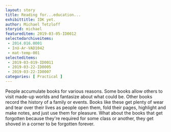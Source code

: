 ```yaml
---
layout: story
title: Reading for...education...
exhibittitle: IDK yet.
author: Michael Tetzloff
storyid: michael
featureditem: 2019-03-05-ID0012
selectedarchiveitems:
 - 2014.016.0001
 - InU-Ar-VAD1042
 - mat-temp-001
selecteditems:
 - 2019-03-019-ID0011
 - 2019-03-22-ID0005
 - 2019-03-22-ID0007
categories: [ Practical ]
---
```


People accumulate books for various reasons. Some books allow others to visit made-up worlds and fantasize about what could be. Other books record the history of a family or events. Books like these get plenty of wear and tear over their lives as people open them, fold their pages, highlight and make notes, and just use them for pleasure. What about the books that get forgotten because they're required for some class or another, they get shoved in a corner to be forgotten forever. 

